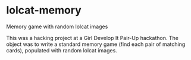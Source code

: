 lolcat-memory
=============

Memory game with random lolcat images

This was a hacking project at a Girl Develop It Pair-Up hackathon. The object was to write a standard memory game (find each pair of matching cards), populated with random lolcat images.
